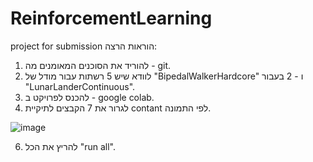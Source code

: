 # ReinforcementLearning
project for submission
הוראות הרצה:
1. להוריד את הסוכנים המאומנים מה - git.
2. לוודא שיש 5 רשתות עבור מודל של "BipedalWalkerHardcore" ו - 2 בעבור "LunarLanderContinuous".
3. להכנס לפרויקט ב - google colab.
4. לגרור את 7 הקבצים לתיקיית contant לפי התמונה.

![image](https://user-images.githubusercontent.com/75435827/167268557-0adcbb6a-5d11-4289-bdb3-e94ffc5718bd.png)

6. להריץ את הכל "run all".
